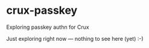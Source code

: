 # crux-passkey

Exploring passkey authn for Crux

Just exploring right now — nothing to see here (yet) :-)
